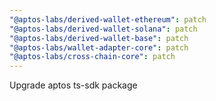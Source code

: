 ```yaml
---
"@aptos-labs/derived-wallet-ethereum": patch
"@aptos-labs/derived-wallet-solana": patch
"@aptos-labs/derived-wallet-base": patch
"@aptos-labs/wallet-adapter-core": patch
"@aptos-labs/cross-chain-core": patch
---
```


Upgrade aptos ts-sdk package
